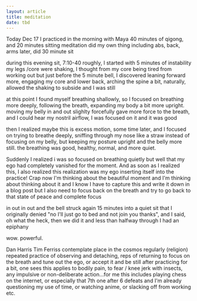 ```yaml
---
layout: article
title: meditation
date: tbd
---
```


Today Dec 17
I practiced in the morning with Maya 40 minutes of qigong, and 20 minutes sitting meditation
did my own thing including abs, back, arms
later, did 30 minute sit

during this evening sit, 7:10-40 roughly, I started with 5 minutes of instability
my legs /core were shaking, I thought from my core being tired from working out
but just before the 5 minute bell, I discovered leaning forward more, engaging my core and lower back, arching the spine a bit, naturally, allowed the shaking to subside and I was still

at this point I found myself breathing shallowly, so I focused on breathing more deeply, following the breath, expanding my body a bit more upright. moving my belly in and out slighlty forcefully gave more force to the breath, and I could hear my nostril airflow, I was focused on it and it was good

then I realized maybe this is excess motion, some time later, and I focused on trying to breathe deeply, sniffing through my nose like a straw instead of focusing on my belly, but keeping my posture upright and the belly more still. the breathing was good, healthy, normal, and more quiet.

Suddenly I realized i was so focused on breathing quietly but well that my ego had completely vanished for the moment. And as soon as I realized this, I also realized this realization was my ego inserting itself into the practice! Crap now I'm thinking about the beautiful moment and I'm thinking about thinking about it and I know I have to capture this and write it down in a blog post but I also need to focus back on the breath and try to go back to that state of peace and complete focus

in out in out and the bell struck again
15 minutes into a quiet sit that I originally denied "no I'll just go to bed and not join you thanks", and I said, oh what the heck, then we did it and less than halfway through I had an epiphany

wow. powerful.

Dan Harris Tim Ferriss
contemplate place in the cosmos regularly (religion)
repeated practice of observing and detaching, reps of returning to focus on the breath and tune out the ego, or accept it and be still
after practicing for a bit, one sees this applies to bodily pain, to fear / knee jerk with insects, any impulsive or non-deliberate action...for me this includes playing chess on the internet, or especially that 7th one after 6 defeats and I'm already questioning my use of time, or watching anime, or slacking off from working etc.
